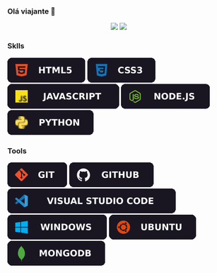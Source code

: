 ### Olá viajante 👋
<div align="center">
  <img height="150px" src="https://github-readme-stats-coral-delta-61.vercel.app/api?username=Actunes&show_icons=true&theme=omni&include_all_commits=true&count_private=true&hide_border=true&title_color=483C67"/>
  <img height="150px" src="https://github-readme-stats-coral-delta-61.vercel.app/api/top-langs/?username=Actunes&layout=compact&langs_count=7&theme=omni&hide_border=true&title_color=483C67"/>
</div>

### Sklls

![HTML5](./badges/Skills/html.svg)
![CSS3](./badges/Skills/css.svg)
![JavaScript](./badges/Skills/js.svg)
![Node.js](./badges/Skills/node.svg)
![Python](./badges/Skills/py.svg)

### Tools

![Git](./badges/Tools/Git.svg)
![GitHub](./badges/Tools/github.svg)
![Visual Studio Code](./badges/Tools/vscode.svg)<br>
![Windows](./badges/Tools/windows.svg)
![Ubuntu](./badges/Tools/ubuntu.svg)
![mongoDB](./badges/Tools/mongo.svg)
